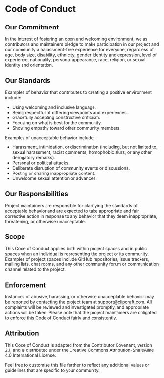 Code of Conduct
===============

Our Commitment
--------------
In the interest of fostering an open and welcoming environment, we as contributors and maintainers pledge to make participation in our project and our community a harassment-free experience for everyone, regardless of age, body size, disability, ethnicity, gender identity and expression, level of experience, nationality, personal appearance, race, religion, or sexual identity and orientation.

Our Standards
-------------
Examples of behavior that contributes to creating a positive environment include:
*   Using welcoming and inclusive language.
*   Being respectful of differing viewpoints and experiences.
*   Gracefully accepting constructive criticism.
*   Focusing on what is best for the community.
*   Showing empathy toward other community members.

Examples of unacceptable behavior include:
*   Harassment, intimidation, or discrimination (including, but not limited to, sexual harassment, racist comments, homophobic slurs, or any other derogatory remarks).
*   Personal or political attacks.
*   Deliberate disruption of community events or discussions.
*   Posting or sharing inappropriate content.
*   Unwelcome sexual attention or advances.

Our Responsibilities
--------------------
Project maintainers are responsible for clarifying the standards of acceptable behavior and are expected to take appropriate and fair corrective action in response to any behavior that they deem inappropriate, threatening, or otherwise unacceptable.

Scope
-----
This Code of Conduct applies both within project spaces and in public spaces when an individual is representing the project or its community. Examples of project spaces include GitHub repositories, issue trackers, mailing lists, chat rooms, and any other community forum or communication channel related to the project.

Enforcement
-----------
Instances of abusive, harassing, or otherwise unacceptable behavior may be reported by contacting the project team at support@clipcraft.com. All complaints will be reviewed and investigated promptly, and appropriate actions will be taken. Please note that the project maintainers are obligated to enforce this Code of Conduct fairly and consistently.

Attribution
-----------
This Code of Conduct is adapted from the Contributor Covenant, version 2.1, and is distributed under the Creative Commons Attribution-ShareAlike 4.0 International License.

Feel free to customize this file further to reflect any additional values or guidelines that are specific to your community.
